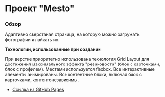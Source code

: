 # Проект "Mesto"

### Обзор
Адаптивно сверстаная страница, на которую можно загружать фотографии и лайкать их. 

**Технологии, использованные при создании**

  При верстке приоритетно использована технология Grid Layout для достижения максимального эффекта "резиновости" (блок с карточками, блок с профилем). Местами используется flexbox. Все интерактивные элементы анимированы. Все контентные блоки, включая блок с карточками, контентонезависимы.

* [Ссылка на GitHub Pages](http://rochernikov.github.io/mesto-project/)